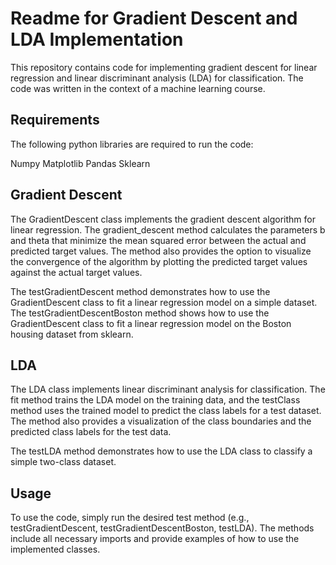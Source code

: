 # Readme for Gradient Descent and LDA Implementation

This repository contains code for implementing gradient descent for linear regression and linear discriminant analysis (LDA) for classification. The code was written in the context of a machine learning course.

## Requirements

The following python libraries are required to run the code:

Numpy
Matplotlib
Pandas
Sklearn

## Gradient Descent

The GradientDescent class implements the gradient descent algorithm for linear regression. The gradient_descent method calculates the parameters b and theta that minimize the mean squared error between the actual and predicted target values. The method also provides the option to visualize the convergence of the algorithm by plotting the predicted target values against the actual target values.

The testGradientDescent method demonstrates how to use the GradientDescent class to fit a linear regression model on a simple dataset. The testGradientDescentBoston method shows how to use the GradientDescent class to fit a linear regression model on the Boston housing dataset from sklearn.

## LDA

The LDA class implements linear discriminant analysis for classification. The fit method trains the LDA model on the training data, and the testClass method uses the trained model to predict the class labels for a test dataset. The method also provides a visualization of the class boundaries and the predicted class labels for the test data.

The testLDA method demonstrates how to use the LDA class to classify a simple two-class dataset.

## Usage
To use the code, simply run the desired test method (e.g., testGradientDescent, testGradientDescentBoston, testLDA). The methods include all necessary imports and provide examples of how to use the implemented classes.
